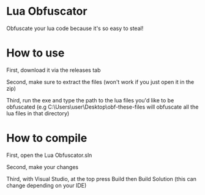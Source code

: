 # Lua Obfuscator
 Obfuscate your lua code because it's so easy to steal!

# How to use
First, download it via the releases tab

Second, make sure to extract the files (won't work if you just open it in the zip)

Third, run the exe and type the path to the lua files you'd like to be obfuscated (e.g C:\Users\user\Desktop\obf-these-files will obfuscate all the lua files in that directory)

# How to compile
First, open the Lua Obfuscator.sln

Second, make your changes

Third, with Visual Studio, at the top press Build then Build Solution (this can change depending on your IDE)
